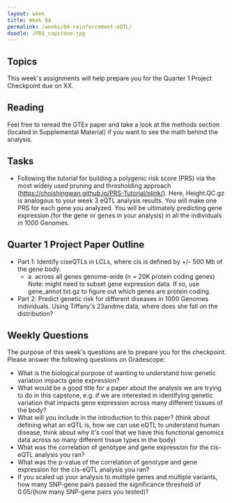 ```yaml
---
layout: week
title: Week 04
permalink: /weeks/04-reinforcement-eQTL/
doodle: /PRS_capstone.jpg
---
```


## Topics

This week's assignments will help prepare you for the Quarter 1 Project Checkpoint due on XX. 

## Reading

Feel free to reread the GTEx paper and take a look at the methods section (located in Supplemental Material) if you want to see the math behind the analysis.

## Tasks

* Following the tutorial for building a polygenic risk score (PRS) via the most widely used pruning and thresholding approach (https://choishingwan.github.io/PRS-Tutorial/plink/). Here, Height.QC.gz is analogous to your week 3 eQTL analysis results. You will make one PRS for each gene you analyzed. You will be ultimately predicting gene expression (for the gene or genes in your analysis) in all the individuals in 1000 Genomes. 

## Quarter 1 Project Paper Outline 

* Part 1: Identify ciseQTLs in LCLs, where cis is defined by +/- 500 Mb of the gene body.
    * a. across all genes genome-wide (n = 20K protein coding genes) Note: might need to subset gene expression data. If so, use gene_annot.txt.gz to figure out which genes are protein coding.
* Part 2: Predict genetic risk for different diseases in 1000 Genomes individuals. Using Tiffany's 23andme data, where does she fall on the distribution? 

## Weekly Questions

The purpose of this week's questions are to prepare you for the checkpoint. Please answer the following questions on Gradescope:

* What is the biological purpose of wanting to understand how genetic variation impacts gene expression?
* What would be a good title for a paper about the analysis we are trying to do in this capstone, e.g. if we are interested in identifying genetic variation that impacts gene expression across many different tissues of the body?
* What will you include in the introduction to this paper? (think about defining what an eQTL is, how we can use eQTL to understand human disease, think about why it's cool that we have this functional genomics data across so many different tissue types in the body)
* What was the correlation of genotype and gene expression for the cis-eQTL analysis you ran? 
* What was the p-value of the correlation of genotype and gene expression for the cis-eQTL analysis you ran? 
* If you scaled up your analysis to multiple genes and multiple variants, how many SNP-gene pairs passed the significance threshold of 0.05/(how many SNP-gene pairs you tested)?


